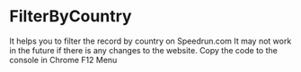 # FilterByCountry
It helps you to filter the record by country on Speedrun.com
It may not work in the future if there is any changes to the website.
Copy the code to the console in Chrome F12 Menu
